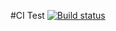 #CI Test
[![Build status](https://ci.appveyor.com/api/projects/status/5b4tvj09uve87aal?svg=true)](https://ci.appveyor.com/project/NikitaKST/jest)
